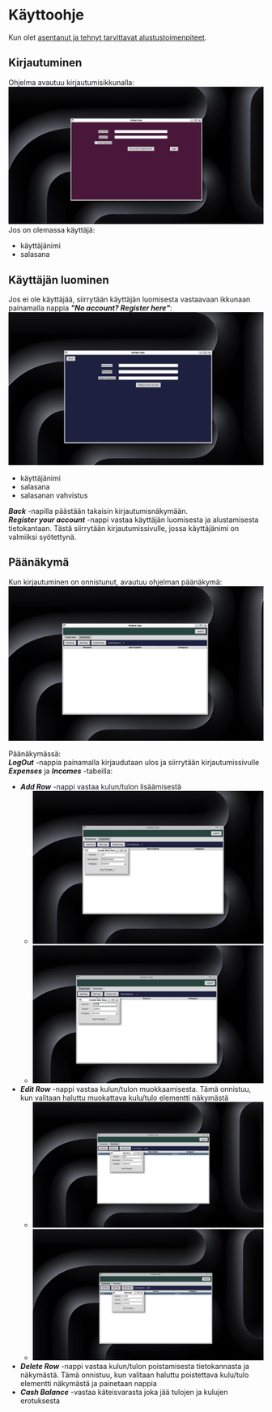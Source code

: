 # Käyttoohje

Kun olet [asentanut ja tehnyt tarvittavat alustustoimenpiteet](https://github.com/keranenkirill/OT-projekti?tab=readme-ov-file#asennus).

## Kirjautuminen

Ohjelma avautuu kirjautumisikkunalla:
![](./kuvat/ohjekuva_kirjautuminen.png)
Jos on olemassa käyttäjä:

- käyttäjänimi
- salasana

## Käyttäjän luominen

Jos ei ole käyttäjää, siirrytään käyttäjän luomisesta vastaavaan ikkunaan painamalla nappia **_"No account? Register here"_**:
![](./kuvat/ohjekuva_kayttajaluonti.png)

- käyttäjänimi
- salasana
- salasanan vahvistus

**_Back_** -napilla päästään takaisin kirjautumisnäkymään.<br>
**_Register your account_** -nappi vastaa käyttäjän luomisesta ja alustamisesta tietokantaan. Tästä siirrytään kirjautumissivulle, jossa käyttäjänimi on valmiiksi syötettynä.

## Päänäkymä
Kun kirjautuminen on onnistunut, avautuu ohjelman päänäkymä:
![](./kuvat/ohjekuva_paanakyma.png)

Päänäkymässä:<br>
**_LogOut_** -nappia painamalla kirjaudutaan ulos ja siirrytään kirjautumissivulle<br>
**_Expenses_** ja **_Incomes_** -tabeilla:<br>
   - **_Add Row_** -nappi vastaa kulun/tulon lisäämisestä
      - ![](./kuvat/ohjekuva_kulun_luonti.png)
      - ![](./kuvat/ohjekuva_tulon_luonti.png)
   - **_Edit Row_** -nappi vastaa kulun/tulon muokkaamisesta. Tämä onnistuu, kun valitaan haluttu muokattava kulu/tulo elementti näkymästä
      - ![](./kuvat/ohjekuva_kulun_muutos.png)
      - ![](./kuvat/ohjekuva_tulon_mukkaus.png)
   - **_Delete Row_** -nappi vastaa kulun/tulon poistamisesta tietokannasta ja näkymästä. Tämä onnistuu, kun valitaan haluttu poistettava kulu/tulo elementti näkymästä ja painetaan nappia
   - _**Cash Balance**_ -vastaa käteisvarasta joka jää tulojen ja kulujen erotuksesta
 